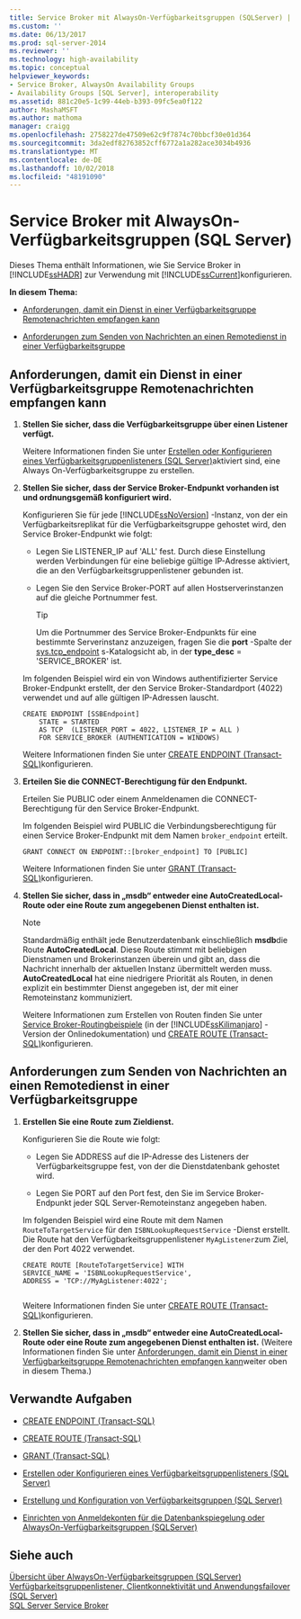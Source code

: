 ```yaml
---
title: Service Broker mit AlwaysOn-Verfügbarkeitsgruppen (SQLServer) | Microsoft-Dokumentation
ms.custom: ''
ms.date: 06/13/2017
ms.prod: sql-server-2014
ms.reviewer: ''
ms.technology: high-availability
ms.topic: conceptual
helpviewer_keywords:
- Service Broker, AlwaysOn Availability Groups
- Availability Groups [SQL Server], interoperability
ms.assetid: 881c20e5-1c99-44eb-b393-09fc5ea0f122
author: MashaMSFT
ms.author: mathoma
manager: craigg
ms.openlocfilehash: 2758227de47509e62c9f7874c70bbcf30e01d364
ms.sourcegitcommit: 3da2edf82763852cff6772a1a282ace3034b4936
ms.translationtype: MT
ms.contentlocale: de-DE
ms.lasthandoff: 10/02/2018
ms.locfileid: "48191090"
---
```

# <a name="service-broker-with-alwayson-availability-groups-sql-server"></a>Service Broker mit AlwaysOn-Verfügbarkeitsgruppen (SQL Server)
  Dieses Thema enthält Informationen, wie Sie Service Broker in [!INCLUDE[ssHADR](../../../includes/sshadr-md.md)] zur Verwendung mit [!INCLUDE[ssCurrent](../../../includes/sscurrent-md.md)]konfigurieren.  
  
 **In diesem Thema:**  
  
-   [Anforderungen, damit ein Dienst in einer Verfügbarkeitsgruppe Remotenachrichten empfangen kann](#ReceiveRemoteMessages)  
  
-   [Anforderungen zum Senden von Nachrichten an einen Remotedienst in einer Verfügbarkeitsgruppe](#SendRemoteMessages)  
  
##  <a name="ReceiveRemoteMessages"></a> Anforderungen, damit ein Dienst in einer Verfügbarkeitsgruppe Remotenachrichten empfangen kann  
  
1.  **Stellen Sie sicher, dass die Verfügbarkeitsgruppe über einen Listener verfügt.**  
  
     Weitere Informationen finden Sie unter [Erstellen oder Konfigurieren eines Verfügbarkeitsgruppenlisteners &#40;SQL Server&#41;](create-or-configure-an-availability-group-listener-sql-server.md)aktiviert sind, eine Always On-Verfügbarkeitsgruppe zu erstellen.  
  
2.  **Stellen Sie sicher, dass der Service Broker-Endpunkt vorhanden ist und ordnungsgemäß konfiguriert wird.**  
  
     Konfigurieren Sie für jede [!INCLUDE[ssNoVersion](../../../includes/ssnoversion-md.md)] -Instanz, von der ein Verfügbarkeitsreplikat für die Verfügbarkeitsgruppe gehostet wird, den Service Broker-Endpunkt wie folgt:  
  
    -   Legen Sie LISTENER_IP auf 'ALL' fest. Durch diese Einstellung werden Verbindungen für eine beliebige gültige IP-Adresse aktiviert, die an den Verfügbarkeitsgruppenlistener gebunden ist.  
  
    -   Legen Sie den Service Broker-PORT auf allen Hostserverinstanzen auf die gleiche Portnummer fest.  
  
        > [!TIP]  
        >  Um die Portnummer des Service Broker-Endpunkts für eine bestimmte Serverinstanz anzuzeigen, fragen Sie die **port** -Spalte der [sys.tcp_endpoint](/sql/relational-databases/system-catalog-views/sys-tcp-endpoints-transact-sql) s-Katalogsicht ab, in der **type_desc** = 'SERVICE_BROKER' ist.  
  
     Im folgenden Beispiel wird ein von Windows authentifizierter Service Broker-Endpunkt erstellt, der den Service Broker-Standardport (4022) verwendet und auf alle gültigen IP-Adressen lauscht.  
  
    ```  
    CREATE ENDPOINT [SSBEndpoint]  
        STATE = STARTED  
        AS TCP  (LISTENER_PORT = 4022, LISTENER_IP = ALL )  
        FOR SERVICE_BROKER (AUTHENTICATION = WINDOWS)  
    ```  
  
     Weitere Informationen finden Sie unter [CREATE ENDPOINT &#40;Transact-SQL&#41;](/sql/t-sql/statements/create-endpoint-transact-sql)konfigurieren.  
  
3.  **Erteilen Sie die CONNECT-Berechtigung für den Endpunkt.**  
  
     Erteilen Sie PUBLIC oder einem Anmeldenamen die CONNECT-Berechtigung für den Service Broker-Endpunkt.  
  
     Im folgenden Beispiel wird PUBLIC die Verbindungsberechtigung für einen Service Broker-Endpunkt mit dem Namen `broker_endpoint` erteilt.  
  
    ```  
    GRANT CONNECT ON ENDPOINT::[broker_endpoint] TO [PUBLIC]  
    ```  
  
     Weitere Informationen finden Sie unter [GRANT &#40;Transact-SQL&#41;](/sql/t-sql/statements/grant-transact-sql)konfigurieren.  
  
4.  **Stellen Sie sicher, dass in „msdb“ entweder eine AutoCreatedLocal-Route oder eine Route zum angegebenen Dienst enthalten ist.**  
  
    > [!NOTE]  
    >  Standardmäßig enthält jede Benutzerdatenbank einschließlich **msdb**die Route **AutoCreatedLocal**. Diese Route stimmt mit beliebigen Dienstnamen und Brokerinstanzen überein und gibt an, dass die Nachricht innerhalb der aktuellen Instanz übermittelt werden muss. **AutoCreatedLocal** hat eine niedrigere Priorität als Routen, in denen explizit ein bestimmter Dienst angegeben ist, der mit einer Remoteinstanz kommuniziert.  
  
     Weitere Informationen zum Erstellen von Routen finden Sie unter [Service Broker-Routingbeispiele](http://msdn.microsoft.com/library/ms166090\(SQL.105\).aspx) (in der [!INCLUDE[ssKilimanjaro](../../../includes/sskilimanjaro-md.md)] -Version der Onlinedokumentation) und [CREATE ROUTE &#40;Transact-SQL&#41;](/sql/t-sql/statements/create-route-transact-sql)konfigurieren.  
  
##  <a name="SendRemoteMessages"></a> Anforderungen zum Senden von Nachrichten an einen Remotedienst in einer Verfügbarkeitsgruppe  
  
1.  **Erstellen Sie eine Route zum Zieldienst.**  
  
     Konfigurieren Sie die Route wie folgt:  
  
    -   Legen Sie ADDRESS auf die IP-Adresse des Listeners der Verfügbarkeitsgruppe fest, von der die Dienstdatenbank gehostet wird.  
  
    -   Legen Sie PORT auf den Port fest, den Sie im Service Broker-Endpunkt jeder SQL Server-Remoteinstanz angegeben haben.  
  
     Im folgenden Beispiel wird eine Route mit dem Namen `RouteToTargetService` für den `ISBNLookupRequestService` -Dienst erstellt. Die Route hat den Verfügbarkeitsgruppenlistener `MyAgListener`zum Ziel, der den Port 4022 verwendet.  
  
    ```  
    CREATE ROUTE [RouteToTargetService] WITH   
    SERVICE_NAME = 'ISBNLookupRequestService',   
    ADDRESS = 'TCP://MyAgListener:4022';  
  
    ```  
  
     Weitere Informationen finden Sie unter [CREATE ROUTE &#40;Transact-SQL&#41;](/sql/t-sql/statements/create-route-transact-sql)konfigurieren.  
  
2.  **Stellen Sie sicher, dass in „msdb“ entweder eine AutoCreatedLocal-Route oder eine Route zum angegebenen Dienst enthalten ist.** (Weitere Informationen finden Sie unter [Anforderungen, damit ein Dienst in einer Verfügbarkeitsgruppe Remotenachrichten empfangen kann](#ReceiveRemoteMessages)weiter oben in diesem Thema.)  
  
##  <a name="RelatedTasks"></a> Verwandte Aufgaben  
  
-   [CREATE ENDPOINT &#40;Transact-SQL&#41;](/sql/t-sql/statements/create-endpoint-transact-sql)  
  
-   [CREATE ROUTE &#40;Transact-SQL&#41;](/sql/t-sql/statements/create-route-transact-sql)  
  
-   [GRANT &#40;Transact-SQL&#41;](/sql/t-sql/statements/grant-transact-sql)  
  
-   [Erstellen oder Konfigurieren eines Verfügbarkeitsgruppenlisteners (SQL Server)](create-or-configure-an-availability-group-listener-sql-server.md)  
  
-   [Erstellung und Konfiguration von Verfügbarkeitsgruppen &#40;SQL Server&#41;](creation-and-configuration-of-availability-groups-sql-server.md)  
  
-   [Einrichten von Anmeldekonten für die Datenbankspiegelung oder AlwaysOn-Verfügbarkeitsgruppen &#40;SQLServer&#41;](../../database-mirroring/set-up-login-accounts-database-mirroring-always-on-availability.md)  
  
## <a name="see-also"></a>Siehe auch  
 [Übersicht über AlwaysOn-Verfügbarkeitsgruppen &#40;SQLServer&#41;](overview-of-always-on-availability-groups-sql-server.md)   
 [Verfügbarkeitsgruppenlistener, Clientkonnektivität und Anwendungsfailover &#40;SQL Server&#41;](../../listeners-client-connectivity-application-failover.md)   
 [SQL Server Service Broker](../../configure-windows/sql-server-service-broker.md)  
  
  
